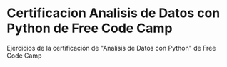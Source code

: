 # Certificacion Analisis de Datos con Python de Free Code Camp
 Ejercicios de la certificación de "Analisis de Datos con Python" de Free Code Camp
